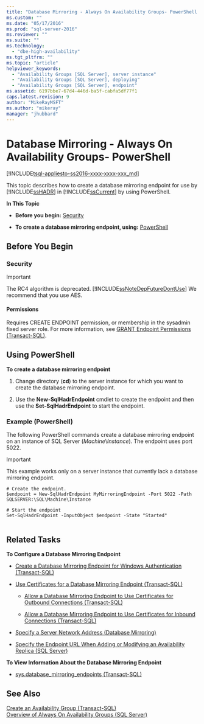 ```yaml
---
title: "Database Mirroring - Always On Availability Groups- PowerShell | Microsoft Docs"
ms.custom: ""
ms.date: "05/17/2016"
ms.prod: "sql-server-2016"
ms.reviewer: ""
ms.suite: ""
ms.technology: 
  - "dbe-high-availability"
ms.tgt_pltfrm: ""
ms.topic: "article"
helpviewer_keywords: 
  - "Availability Groups [SQL Server], server instance"
  - "Availability Groups [SQL Server], deploying"
  - "Availability Groups [SQL Server], endpoint"
ms.assetid: 6197bbe7-67d4-446d-ba5f-cabfa5df77f1
caps.latest.revision: 9
author: "MikeRayMSFT"
ms.author: "mikeray"
manager: "jhubbard"
---
```

# Database Mirroring - Always On Availability Groups- PowerShell
[!INCLUDE[tsql-appliesto-ss2016-xxxx-xxxx-xxx_md](../../../includes/tsql-appliesto-ss2016-xxxx-xxxx-xxx-md.md)]

  This topic describes how to create a database mirroring endpoint for use by [!INCLUDE[ssHADR](../../../includes/sshadr-md.md)] in [!INCLUDE[ssCurrent](../../../includes/sscurrent-md.md)] by using PowerShell.  
  
 **In This Topic**  
  
-   **Before you begin:**  [Security](#Security)  
  
-   **To create a database mirroring endpoint, using:**  [PowerShell](#PowerShellProcedure)  
  
## Before You Begin  
  
###  <a name="Security"></a> Security  
  
> [!IMPORTANT]  
>  The RC4 algorithm is deprecated. [!INCLUDE[ssNoteDepFutureDontUse](../../../includes/ssnotedepfuturedontuse-md.md)] We recommend that you use AES.  
  
####  <a name="Permissions"></a> Permissions  
 Requires CREATE ENDPOINT permission, or membership in the sysadmin fixed server role. For more information, see [GRANT Endpoint Permissions &#40;Transact-SQL&#41;](../../../t-sql/statements/grant-endpoint-permissions-transact-sql.md).  
  
##  <a name="PowerShellProcedure"></a> Using PowerShell  
 **To create a database mirroring endpoint**  
  
1.  Change directory (**cd**) to the server instance for which you want to create the database mirroring endpoint.  
  
2.  Use the **New-SqlHadrEndpoint** cmdlet to create the endpoint and then use the **Set-SqlHadrEndpoint** to start the endpoint.  
  
###  <a name="PShellExample"></a> Example (PowerShell)  
 The following PowerShell commands create a database mirroring endpoint on an instance of SQL Server (*Machine*\\*Instance*). The endpoint uses port 5022.  
  
> [!IMPORTANT]  
>  This example works only on a server instance that currently lack a database mirroring endpoint.  
  
```  
# Create the endpoint.  
$endpoint = New-SqlHadrEndpoint MyMirroringEndpoint -Port 5022 -Path SQLSERVER:\SQL\Machine\Instance  
  
# Start the endpoint  
Set-SqlHadrEndpoint -InputObject $endpoint -State "Started"  
  
```  
  
##  <a name="RelatedTasks"></a> Related Tasks  
 **To Configure a Database Mirroring Endpoint**  
  
-   [Create a Database Mirroring Endpoint for Windows Authentication &#40;Transact-SQL&#41;](../../../database-engine/database-mirroring/create-a-database-mirroring-endpoint-for-windows-authentication-transact-sql.md)  
  
-   [Use Certificates for a Database Mirroring Endpoint &#40;Transact-SQL&#41;](../../../database-engine/database-mirroring/use-certificates-for-a-database-mirroring-endpoint-transact-sql.md)  
  
    -   [Allow a Database Mirroring Endpoint to Use Certificates for Outbound Connections &#40;Transact-SQL&#41;](../../../database-engine/database-mirroring/database-mirroring-use-certificates-for-outbound-connections.md)  
  
    -   [Allow a Database Mirroring Endpoint to Use Certificates for Inbound Connections &#40;Transact-SQL&#41;](../../../database-engine/database-mirroring/database-mirroring-use-certificates-for-inbound-connections.md)  
  
-   [Specify a Server Network Address &#40;Database Mirroring&#41;](../../../database-engine/database-mirroring/specify-a-server-network-address-database-mirroring.md)  
  
-   [Specify the Endpoint URL When Adding or Modifying an Availability Replica &#40;SQL Server&#41;](../../../database-engine/availability-groups/windows/specify-endpoint-url-adding-or-modifying-availability-replica.md)  
  
 **To View Information About the Database Mirroring Endpoint**  
  
-   [sys.database_mirroring_endpoints &#40;Transact-SQL&#41;](../../../relational-databases/system-catalog-views/sys-database-mirroring-endpoints-transact-sql.md)  
  
## See Also  
 [Create an Availability Group &#40;Transact-SQL&#41;](../../../database-engine/availability-groups/windows/create-an-availability-group-transact-sql.md)   
 [Overview of Always On Availability Groups &#40;SQL Server&#41;](../../../database-engine/availability-groups/windows/overview-of-always-on-availability-groups-sql-server.md)  
  
  
